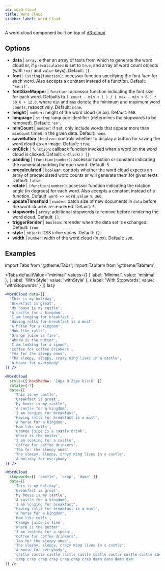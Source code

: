 ```yaml
---
id: word-cloud 
title: Word Cloud
sidebar_label: Word Cloud
---
```


A word cloud component built on top of [d3-cloud](https://github.com/jasondavies/d3-cloud).

## Options

* __data__ | `array`: either an array of texts from which to generate the word cloud or, if `precalculated` is set to `true`, and array of word count objects (with `text` and `value` keys). Default: `[]`.
* __font__ | `(string|function)`: accessor function specifying the font face for each word. Also accepts a constant instead of a function. Default: `'serif'`.
* __fontSizeMapper__ | `function`: accessor function indicating the font size for each word. Defaults to `( count - min + 1 ) / ( max - min + 6 ) * 30.0 + 12.0`, where `min` and `max` denote the minimum and maximum word `counts`, respectively. Default: `none`.
* __height__ | `number`: height of the word cloud (in px). Default: `600`.
* __language__ | `string`: language identifier (determines the stopwords to be removed). Default: `'en'`.
* __minCount__ | `number`: if set, only include words that appear more than `minCount` times in the given data. Default: `none`.
* __saveButton__ | `boolean`: controls whether to display a button for saving the word cloud as an image. Default: `true`.
* __onClick__ | `function`: callback function invoked when a word on the word cloud is clicked. Default: `onClick() {}`.
* __padding__ | `(function|number)`: accessor function or constant indicating the numerical padding for each word. Default: `5`.
* __precalculated__ | `boolean`: controls whether the word cloud expects an array of precalculated word counts or will generate them for given texts. Default: `false`.
* __rotate__ | `(function|number)`: accessor function indicating the rotation angle (in degrees) for each word. Also accepts a constant instead of a function. Default: `word => word.value % 360`.
* __updateThreshold__ | `number`: batch size of new documents in `data` before the word cloud is re-rendered. Default: `5`.
* __stopwords__ | `array`: additional stopwords to remove before rendering the word cloud. Default: `[]`.
* __triggerRender__ | `boolean`: rerender when the data set is exchanged. Default: `true`.
* __style__ | `object`: CSS inline styles. Default: `{}`.
* __width__ | `number`: width of the word cloud (in px). Default: `700`.


## Examples

import Tabs from '@theme/Tabs';
import TabItem from '@theme/TabItem';

<Tabs
    defaultValue="minimal"
    values={[
        { label: 'Minimal', value: 'minimal' },
        { label: 'With Style', value: 'withStyle' },
        { label: 'With Stopwords', value: 'withStopwords' }
    ]}
    lazy
>

<TabItem value="minimal">

```jsx live
<WordCloud data={[
  'This is my holiday', 
  'Breakfast is great', 
  'My house is my castle', 
  'A castle for a kingdom', 
  'I am longing for breakfast',
  'Having rolls for breakfast is a must',
  'A horse for a kingdom',
  'Mom like rolls',
  'Orange juice is fine',
  'Where is the butter',
  'I am looking for a spoon',
  'Coffee for coffee drinkers',
  'Tea for the sleepy ones',
  'The sleepy, sloppy, crazy King lives in a castle',
  'A house for everybody'
]} />
```
</TabItem>

<TabItem value="withStyle">

```jsx live
<WordCloud 
  style={{ boxShadow: '10px 0 25px black' }}
  rotate={-7}
  data={[
    'This is my castle', 
    'Breakfast is great', 
    'My house is my castle', 
    'A castle for a kingdom', 
    'I am longing for breakfast',
    'Having rolls for breakfast is a must',
    'A horse for a kingdom',
    'Mom like rolls',
    'Orange juice is a castle drink',
    'Where is the butter',
    'I am looking for a castle',
    'Coffee for coffee drinkers',
    'Tea for the sleepy ones',
    'The sleepy, sloppy, crazy King lives in a castle',
    'A holiday for everybody'
]} />
```
</TabItem>

<TabItem value="withStopwords">

```jsx live
<WordCloud 
  stopwords={[ 'castle', 'crap', 'damn' ]}
  data={[
    'This is my holiday', 
    'Breakfast is great', 
    'My house is my castle', 
    'A castle for a kingdom', 
    'I am longing for breakfast',
    'Having rolls for breakfast is a must',
    'A horse for a kingdom',
    'Mom like rolls',
    'Orange juice is fine',
    'Where is the butter',
    'I am looking for a spoon',
    'Coffee for coffee drinkers',
    'Tea for the sleepy ones',
    'The sleepy, sloppy, crazy King lives in a castle',
    'A house for everybody',
    'castle castle castle castle castle castle castle castle castle castle',
    'crap crap crap crap crap crap crap damn damn damn dam'
]} />
```

</TabItem>

</Tabs>
